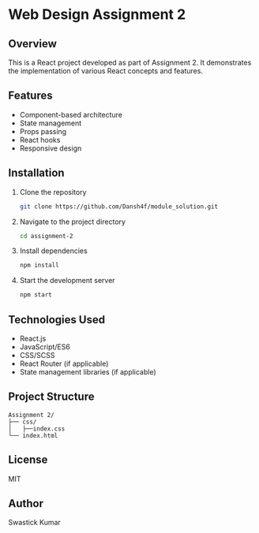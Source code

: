 # Web Design Assignment 2

## Overview
This is a React project developed as part of Assignment 2. It demonstrates the implementation of various React concepts and features.

## Features
- Component-based architecture
- State management
- Props passing
- React hooks
- Responsive design

## Installation
1. Clone the repository
    ```bash
    git clone https://github.com/Dansh4f/module_solution.git
    ```
2. Navigate to the project directory
    ```bash
    cd assignment-2
    ```
3. Install dependencies
    ```bash
    npm install
    ```
4. Start the development server
    ```bash
    npm start
    ```

## Technologies Used
- React.js
- JavaScript/ES6
- CSS/SCSS
- React Router (if applicable)
- State management libraries (if applicable)

## Project Structure
```
Assignment 2/
├── css/
│   ├──index.css
└── index.html
```

## License
MIT

## Author
Swastick Kumar